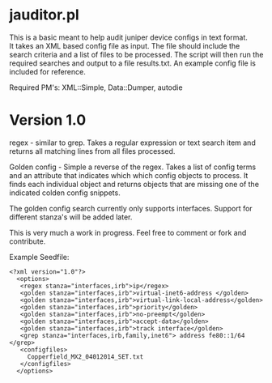 jauditor.pl
===========

This is a basic meant to help audit juniper device configs in text format.  
It takes an XML based config file as input.  The file should include the search criteria and a list of files to be
processed.  The script will then run the required searches and output to a file results.txt.  An example config file is included for reference.

Required PM's:
XML::Simple, 
Data::Dumper, 
autodie


Version 1.0
============
regex - similar to grep.  Takes a regular expression or text search item and returns all matching lines from all 
files processed.

Golden config - Simple a reverse of the regex.  Takes a list of config terms and an attribute that indicates which
which config objects to process.  It finds each individual object and returns objects that are missing one of the
indicated colden config snippets.  


The golden config search currently only supports interfaces.  Support for different stanza's will be added later.

This is very much a work in progress.  Feel free to comment or fork and contribute.

Example Seedfile:
```
<?xml version="1.0"?>
  <options>
   <regex stanza="interfaces,irb">ip</regex> 
   <golden stanza="interfaces,irb">virtual-inet6-address </golden>
   <golden stanza="interfaces,irb">virtual-link-local-address</golden>
   <golden stanza="interfaces,irb">priority</golden>
   <golden stanza="interfaces,irb">no-preempt</golden>
   <golden stanza="interfaces,irb">accept-data</golden>
   <golden stanza="interfaces,irb">track interface</golden>
   <grep stanza="interfaces,irb,family,inet6"> address fe80::1/64 </grep>
   <configfiles> 
     Copperfield_MX2_04012014_SET.txt
   </configfiles>
  </options>
```
<code/>
